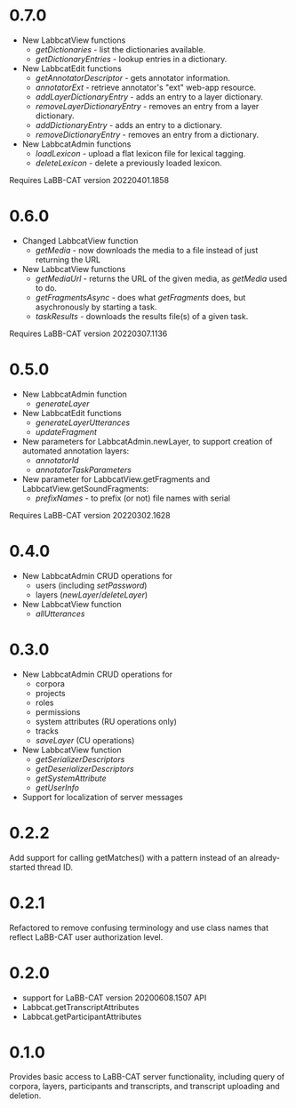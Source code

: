 # 0.7.0

- New LabbcatView functions
  + *getDictionaries* - list the dictionaries available.
  + *getDictionaryEntries* - lookup entries in a dictionary.
- New LabbcatEdit functions
  + *getAnnotatorDescriptor* - gets annotator information.
  + *annotatorExt* - retrieve annotator's "ext" web-app resource.
  + *addLayerDictionaryEntry* - adds an entry to a layer dictionary.
  + *removeLayerDictionaryEntry* - removes an entry from a layer dictionary.
  + *addDictionaryEntry* - adds an entry to a dictionary.
  + *removeDictionaryEntry* - removes an entry from a dictionary.
- New LabbcatAdmin functions
  + *loadLexicon* - upload a flat lexicon file for lexical tagging.
  + *deleteLexicon* - delete a previously loaded lexicon.

Requires LaBB-CAT version 20220401.1858

# 0.6.0

- Changed LabbcatView function
  + *getMedia* - now downloads the media to a file instead of just returning the URL
- New LabbcatView functions
  + *getMediaUrl* - returns the URL of the given media, as *getMedia* used to do.
  + *getFragmentsAsync* - does what *getFragments* does, but asychronously by starting a task.
  + *taskResults* - downloads the results file(s) of a given task.

Requires LaBB-CAT version 20220307.1136

# 0.5.0

- New LabbcatAdmin function
  + *generateLayer*
- New LabbcatEdit functions
  + *generateLayerUtterances*
  + *updateFragment*
- New parameters for LabbcatAdmin.newLayer, to support creation of automated annotation layers:
  + *annotatorId*
  + *annotatorTaskParameters*
- New parameter for LabbcatView.getFragments and LabbcatView.getSoundFragments:
  + *prefixNames* - to prefix (or not) file names with serial

Requires LaBB-CAT version 20220302.1628

# 0.4.0

- New LabbcatAdmin CRUD operations for
  + users (including *setPassword*)
  + layers (*newLayer*/*deleteLayer*)
- New LabbcatView function
  + *allUtterances*

# 0.3.0

- New LabbcatAdmin CRUD operations for
  + corpora
  + projects
  + roles
  + permissions
  + system attributes (RU operations only)
  + tracks
  + *saveLayer* (CU operations)
- New LabbcatView function
  + *getSerializerDescriptors*
  + *getDeserializerDescriptors*
  + *getSystemAttribute*
  + *getUserInfo*
- Support for localization of server messages

# 0.2.2

Add support for calling getMatches() with a pattern instead of an already-started thread ID.

# 0.2.1

Refactored to remove confusing terminology and use class names that reflect LaBB-CAT user
authorization level.

# 0.2.0

- support for LaBB-CAT version 20200608.1507 API
- Labbcat.getTranscriptAttributes
- Labbcat.getParticipantAttributes

# 0.1.0

Provides basic access to LaBB-CAT server functionality, including query of corpora,
layers, participants and transcripts, and transcript uploading and deletion.

